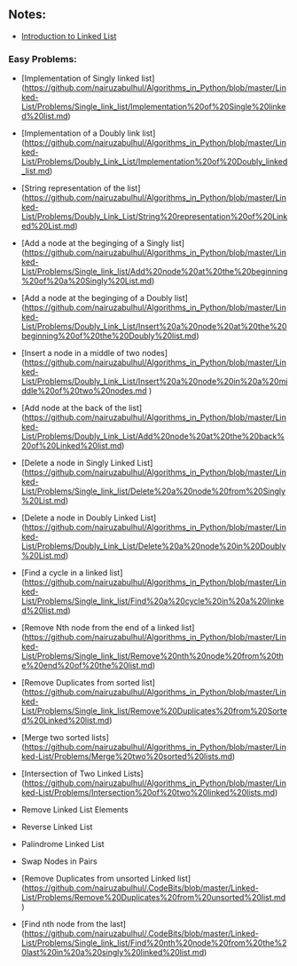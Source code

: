 ## Notes:
 - [Introduction to Linked List ](https://github.com/nairuzabulhul/Algorithms_in_Python/blob/master/Linked-List/Notes/Introduction%20to%20Linked%20List.md)


### Easy Problems: 

-  [Implementation of Singly linked list] (https://github.com/nairuzabulhul/Algorithms_in_Python/blob/master/Linked-List/Problems/Single_link_list/Implementation%20of%20Single%20linked%20list.md)
  
- [Implementation of a  Doubly link list] (https://github.com/nairuzabulhul/Algorithms_in_Python/blob/master/Linked-List/Problems/Doubly_Link_List/Implementation%20of%20Doubly_linked_list.md)
  
- [String representation of the list] (https://github.com/nairuzabulhul/Algorithms_in_Python/blob/master/Linked-List/Problems/Doubly_Link_List/String%20representation%20of%20Linked%20List.md)

- [Add a node at the beginging of a Singly list] (https://github.com/nairuzabulhul/Algorithms_in_Python/blob/master/Linked-List/Problems/Single_link_list/Add%20node%20at%20the%20beginning%20of%20a%20Singly%20List.md)
  
- [Add a node at the beginging of a Doubly list] (https://github.com/nairuzabulhul/Algorithms_in_Python/blob/master/Linked-List/Problems/Doubly_Link_List/Insert%20a%20node%20at%20the%20beginning%20of%20the%20Doubly%20list.md)
  
- [Insert a node in a middle of two nodes] (https://github.com/nairuzabulhul/Algorithms_in_Python/blob/master/Linked-List/Problems/Doubly_Link_List/Insert%20a%20node%20in%20a%20middle%20of%20two%20nodes.md )
 
- [Add node at the back of the list] (https://github.com/nairuzabulhul/Algorithms_in_Python/blob/master/Linked-List/Problems/Doubly_Link_List/Add%20node%20at%20the%20back%20of%20Linked%20list.md)
 
- [Delete a node in Singly Linked List] (https://github.com/nairuzabulhul/Algorithms_in_Python/blob/master/Linked-List/Problems/Single_link_list/Delete%20a%20node%20from%20Singly%20List.md)

- [Delete a node in Doubly Linked List] (https://github.com/nairuzabulhul/Algorithms_in_Python/blob/master/Linked-List/Problems/Doubly_Link_List/Delete%20a%20node%20in%20Doubly%20List.md)
  
- [Find a cycle in a linked list] (https://github.com/nairuzabulhul/Algorithms_in_Python/blob/master/Linked-List/Problems/Single_link_list/Find%20a%20cycle%20in%20a%20linked%20list.md)
  
- [Remove Nth node from the end of a linked list] (https://github.com/nairuzabulhul/Algorithms_in_Python/blob/master/Linked-List/Problems/Single_link_list/Remove%20nth%20node%20from%20the%20end%20of%20the%20list.md) 

- [Remove Duplicates from sorted list] (https://github.com/nairuzabulhul/Algorithms_in_Python/blob/master/Linked-List/Problems/Single_link_list/Remove%20Duplicates%20from%20Sorted%20Linked%20list.md)

- [Merge two sorted lists] (https://github.com/nairuzabulhul/Algorithms_in_Python/blob/master/Linked-List/Problems/Merge%20two%20sorted%20lists.md) 

- [Intersection of Two Linked Lists] (https://github.com/nairuzabulhul/Algorithms_in_Python/blob/master/Linked-List/Problems/Intersection%20of%20two%20linked%20lists.md)

- Remove Linked List Elements	

- Reverse Linked List	

- Palindrome Linked List	

- Swap Nodes in Pairs

- [Remove Duplicates from unsorted Linked list] (https://github.com/nairuzabulhul/.CodeBits/blob/master/Linked-List/Problems/Remove%20Duplicates%20from%20unsorted%20list.md)

- [Find nth node from the last] (https://github.com/nairuzabulhul/.CodeBits/blob/master/Linked-List/Problems/Single_link_list/Find%20nth%20node%20from%20the%20last%20in%20a%20singly%20linked%20list.md)



